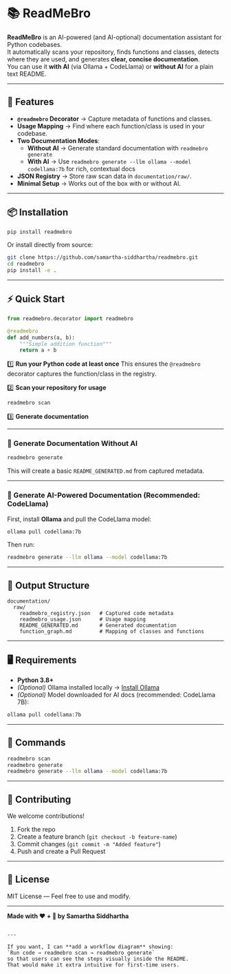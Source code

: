 # 📚 ReadMeBro

**ReadMeBro** is an AI-powered (and AI-optional) documentation assistant for Python codebases.  
It automatically scans your repository, finds functions and classes, detects where they are used, and generates **clear, concise documentation**.  
You can use it **with AI** (via Ollama + CodeLlama) or **without AI** for a plain text README.

---

## 🚀 Features

- **`@readmebro` Decorator** → Capture metadata of functions and classes.
- **Usage Mapping** → Find where each function/class is used in your codebase.
- **Two Documentation Modes**:
  - **Without AI** → Generate standard documentation with `readmebro generate`
  - **With AI** → Use `readmebro generate --llm ollama --model codellama:7b` for rich, contextual docs
- **JSON Registry** → Store raw scan data in `documentation/raw/`.
- **Minimal Setup** → Works out of the box with or without AI.

---

## 📦 Installation

```bash
pip install readmebro
````

Or install directly from source:

```bash
git clone https://github.com/samartha-siddhartha/readmebro.git
cd readmebro
pip install -e .
```

---

## ⚡ Quick Start

```python
from readmebro.decorator import readmebro

@readmebro
def add_numbers(a, b):
    """Simple addition function"""
    return a + b
```

1️⃣ **Run your Python code at least once**
This ensures the `@readmebro` decorator captures the function/class in the registry.

2️⃣ **Scan your repository for usage**

```bash
readmebro scan
```

3️⃣ **Generate documentation**

---

### 🔹 Generate Documentation Without AI

```bash
readmebro generate
```

This will create a basic `README_GENERATED.md` from captured metadata.

---

### 🔹 Generate AI-Powered Documentation (Recommended: CodeLlama)

First, install **Ollama** and pull the CodeLlama model:

```bash
ollama pull codellama:7b
```

Then run:

```bash
readmebro generate --llm ollama --model codellama:7b
```

---

## 📂 Output Structure

```
documentation/
  raw/
    readmebro_registry.json   # Captured code metadata
    readmebro_usage.json      # Usage mapping
    README_GENERATED.md       # Generated documentation
    function_graph.md         # Mapping of classes and functions
```

---

## 🖥 Requirements

* **Python 3.8+**
* *(Optional)* Ollama installed locally → [Install Ollama](https://ollama.ai/download)
* *(Optional)* Model downloaded for AI docs (recommended: CodeLlama 7B):

```bash
ollama pull codellama:7b
```

---

## 📌 Commands

```bash
readmebro scan
readmebro generate
readmebro generate --llm ollama --model codellama:7b
```



---

## 🤝 Contributing

We welcome contributions!

1. Fork the repo
2. Create a feature branch (`git checkout -b feature-name`)
3. Commit changes (`git commit -m "Added feature"`)
4. Push and create a Pull Request

---

## 📜 License

MIT License — Feel free to use and modify.

---

**Made with ❤️ + 🦙 by Samartha Siddhartha**

```

---

If you want, I can **add a workflow diagram** showing:  
`Run code → readmebro scan → readmebro generate`  
so that users can see the steps visually inside the README.  
That would make it extra intuitive for first-time users.
```
